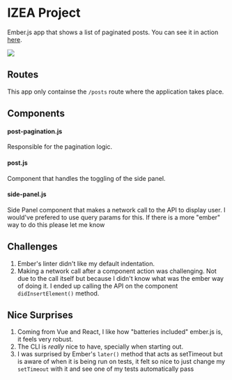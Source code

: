 # IZEA Project

Ember.js app that shows a list of paginated posts. You can see it in action [here](http://jean-izea.surge.sh/posts).

![](https://res.cloudinary.com/dub9ykyuq/image/upload/v1562073646/2019-07-02_09.19.45_j4np4k.gif)

## Routes

This app only containse the `/posts` route where the application takes place.

## Components

#### post-pagination.js
Responsible for the pagination logic.

#### post.js
Component that handles the toggling of the side panel.

#### side-panel.js
Side Panel component that makes a network call to the API to display user. I would've prefered to use query params for this. If there is a more "ember" way to do this please let me know

## Challenges

1. Ember's linter didn't like my default indentation.
2. Making a network call after a component action was challenging. Not due to the call itself but because I didn't know what was the ember way of doing it. I ended up calling the API on the component `didInsertElement()` method.

## Nice Surprises

1. Coming from Vue and React, I like how "batteries included" ember.js is, it feels very robust.
2. The CLI is _really_ nice to have, specially when starting out.
3. I was surprised by Ember's `later()` method that acts as setTimeout but is aware of when it is being run on tests, it felt so nice to just change my `setTimeout` with it and see one of my tests automatically pass
